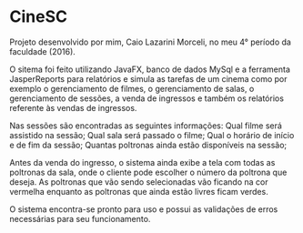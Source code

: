 # CineSC
Projeto desenvolvido por mim, Caio Lazarini Morceli, no meu 4° período da faculdade (2016).

O sitema foi feito utilizando JavaFX, banco de dados MySql e a ferramenta JasperReports para relatórios e simula as tarefas de um cinema como por exemplo o gerenciamento de filmes, o gerenciamento de salas, o gerenciamento de sessões, a venda de ingressos e também os relatórios referente às vendas de ingressos.

Nas sessões são encontradas as seguintes informações: 
Qual filme será assistido na sessão; 
Qual sala será passado o filme; 
Qual o horário de início e de fim da sessão; 
Quantas poltronas ainda estão disponíveis na sessão;

Antes da venda do ingresso, o sistema ainda exibe a tela com todas as poltronas da sala, onde o cliente pode escolher o número da poltrona que deseja. As poltronas que vão sendo selecionadas vão ficando na cor vermelha enquanto as poltronas que ainda estão livres ficam verdes.

O sistema encontra-se pronto para uso e possui as validações de erros necessárias para seu funcionamento.

